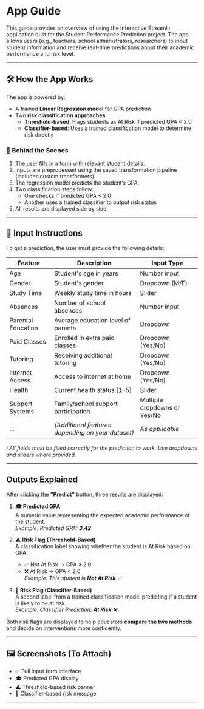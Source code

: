 # App Guide

This guide provides an overview of using the interactive Streamlit application built for the Student Performance Prediction project. The app allows users (e.g., teachers, school administrators, researchers) to input student information and receive real-time predictions about their academic performance and risk level.

---

## 🛠 How the App Works

The app is powered by:

- A trained **Linear Regression model** for GPA prediction  
- Two **risk classification approaches**:
  - **Threshold-based**: Flags students as At Risk if predicted GPA < 2.0
  - **Classifier-based**: Uses a trained classification model to determine risk directly

### 🔄 Behind the Scenes

1. The user fills in a form with relevant student details.
2. Inputs are preprocessed using the saved transformation pipeline (includes custom transformers).
3. The regression model predicts the student’s GPA.
4. Two classification steps follow:
   - One checks if predicted GPA < 2.0
   - Another uses a trained classifier to output risk status
5. All results are displayed side by side.

---

## 🧾 Input Instructions

To get a prediction, the user must provide the following details:

| Feature               | Description                                     | Input Type       |
|----------------------|-------------------------------------------------|------------------|
| Age                  | Student's age in years                          | Number input     |
| Gender               | Student's gender                                | Dropdown (M/F)   |
| Study Time           | Weekly study time in hours                      | Slider           |
| Absences             | Number of school absences                       | Number input     |
| Parental Education   | Average education level of parents              | Dropdown         |
| Paid Classes         | Enrolled in extra paid classes                  | Dropdown (Yes/No)|
| Tutoring             | Receiving additional tutoring                   | Dropdown (Yes/No)|
| Internet Access      | Access to internet at home                      | Dropdown (Yes/No)|
| Health               | Current health status (1–5)                     | Slider           |
| Support Systems      | Family/school support participation             | Multiple dropdowns or Yes/No |
| ...                  | _(Additional features depending on your dataset)_| _As applicable_  |

_ℹ️ All fields must be filled correctly for the prediction to work. Use dropdowns and sliders where provided._

---

## Outputs Explained

After clicking the **"Predict"** button, three results are displayed:

1. **🎓 Predicted GPA**  
   A numeric value representing the expected academic performance of the student.  
   _Example: Predicted GPA: **3.42**_

2. **⚠️ Risk Flag (Threshold-Based)**  
   A classification label showing whether the student is At Risk based on GPA:  
   - ✅ Not At Risk → GPA ≥ 2.0  
   - ❌ At Risk → GPA < 2.0  
   _Example: This student is **Not At Risk** ✅_

3. **🧠 Risk Flag (Classifier-Based)**  
   A second label from a trained classification model predicting if a student is likely to be at risk.  
   _Example: Classifier Prediction: **At Risk** ❌_

Both risk flags are displayed to help educators **compare the two methods** and decide on interventions more confidently.

---

## 🖼 Screenshots (To Attach)

- ✅ Full input form interface
- 🎓 Predicted GPA display
- ⚠️ Threshold-based risk banner
- 🧠 Classifier-based risk message

---
